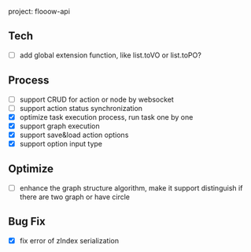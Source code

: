 project: flooow-api


## Tech
- [ ] add global extension function, like list.toVO or list.toPO?

## Process

- [ ] support CRUD for action or node by websocket
- [ ] support action status synchronization
- [X] optimize task execution process, run task one by one
- [X] support graph execution
- [X] support save&load action options
- [X] support option input type

## Optimize
- [ ] enhance the graph structure algorithm, make it support distinguish if there are two graph or have circle

## Bug Fix

- [X] fix error of zIndex serialization
